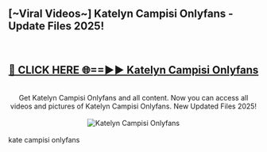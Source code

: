 <h2>[~Viral Videos~] Katelyn Campisi Onlyfans - Update Files 2025!</h2>
<br>
<div align="center">
<h2><a href="https://betterlinks.top/A2PfLJ" rel="nofollow">🔴 CLICK HERE 🌐==►► Katelyn Campisi Onlyfans</a></h2>
<br>
Get Katelyn Campisi Onlyfans and all content. Now you can access all videos and pictures of Katelyn Campisi Onlyfans. New Updated Files 2025!
<br>
<br>
<a href="https://betterlinks.top/A2PfLJ" rel="nofollow" data-target="animated-image.originalLink"><img src="https://i.ibb.co.com/WyWwxjT/player-gif2.gif" alt="Katelyn Campisi Onlyfans" style="max-width: 100%; display: inline-block;" data-target="animated-image.originalImage"></a>
</div>
<br>
kate campisi onlyfans